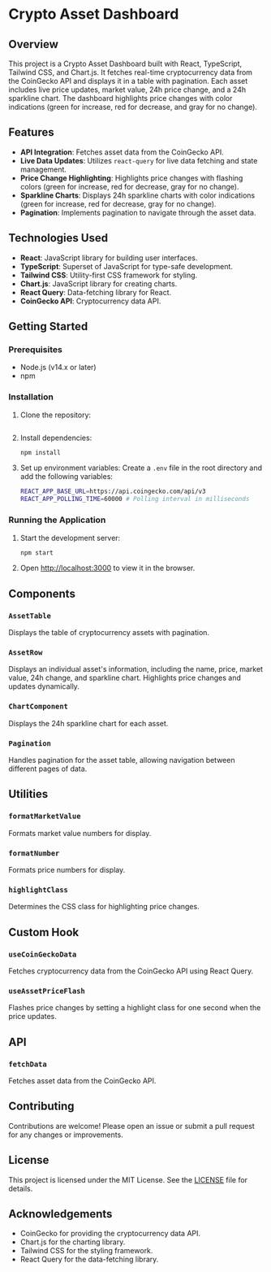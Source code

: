 # Crypto Asset Dashboard

## Overview

This project is a Crypto Asset Dashboard built with React, TypeScript, Tailwind CSS, and Chart.js. It fetches real-time cryptocurrency data from the CoinGecko API and displays it in a table with pagination. Each asset includes live price updates, market value, 24h price change, and a 24h sparkline chart. The dashboard highlights price changes with color indications (green for increase, red for decrease, and gray for no change).

## Features

- **API Integration**: Fetches asset data from the CoinGecko API.
- **Live Data Updates**: Utilizes `react-query` for live data fetching and state management.
- **Price Change Highlighting**: Highlights price changes with flashing colors (green for increase, red for decrease, gray for no change).
- **Sparkline Charts**: Displays 24h sparkline charts with color indications (green for increase, red for decrease, gray for no change).
- **Pagination**: Implements pagination to navigate through the asset data.

## Technologies Used

- **React**: JavaScript library for building user interfaces.
- **TypeScript**: Superset of JavaScript for type-safe development.
- **Tailwind CSS**: Utility-first CSS framework for styling.
- **Chart.js**: JavaScript library for creating charts.
- **React Query**: Data-fetching library for React.
- **CoinGecko API**: Cryptocurrency data API.

## Getting Started

### Prerequisites

- Node.js (v14.x or later)
- npm

### Installation

1. Clone the repository:
   ```sh

   ```

2. Install dependencies:
   ```sh
   npm install
   ```

3. Set up environment variables:
   Create a `.env` file in the root directory and add the following variables:
   ```sh
   REACT_APP_BASE_URL=https://api.coingecko.com/api/v3
   REACT_APP_POLLING_TIME=60000 # Polling interval in milliseconds
   ```

### Running the Application

1. Start the development server:
   ```sh
   npm start
   ```

2. Open [http://localhost:3000](http://localhost:3000) to view it in the browser.

## Components

### `AssetTable`

Displays the table of cryptocurrency assets with pagination.

### `AssetRow`

Displays an individual asset's information, including the name, price, market value, 24h change, and sparkline chart. Highlights price changes and updates dynamically.

### `ChartComponent`

Displays the 24h sparkline chart for each asset.

### `Pagination`

Handles pagination for the asset table, allowing navigation between different pages of data.

## Utilities

### `formatMarketValue`

Formats market value numbers for display.

### `formatNumber`

Formats price numbers for display.

### `highlightClass`

Determines the CSS class for highlighting price changes.

## Custom Hook

### `useCoinGeckoData`

Fetches cryptocurrency data from the CoinGecko API using React Query.

### `useAssetPriceFlash`

Flashes price changes by setting a highlight class for one second when the price updates.

## API

### `fetchData`

Fetches asset data from the CoinGecko API.

## Contributing

Contributions are welcome! Please open an issue or submit a pull request for any changes or improvements.

## License

This project is licensed under the MIT License. See the [LICENSE](LICENSE) file for details.

## Acknowledgements

- CoinGecko for providing the cryptocurrency data API.
- Chart.js for the charting library.
- Tailwind CSS for the styling framework.
- React Query for the data-fetching library.